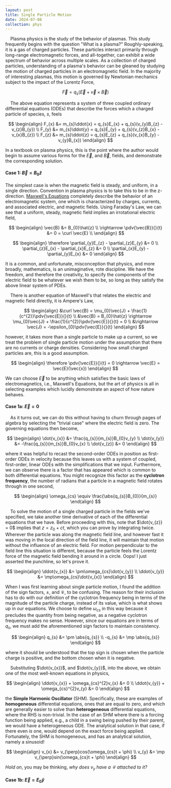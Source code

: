 ```yaml
---
layout: post
title: Single Particle Motion
date: 2024-07-08
collection: phys
---
```

&nbsp;&nbsp;&nbsp;&nbsp;Plasma physics is the study of the behavior of plasmas. This study frequently begins with the question "What is a plasma?" Roughly-speaking, it is a gas of charged particles. These particles interact primarily through long-range electromagnetic forces, and all-together, can exhibit a wide spectrum of behavior across multiple scales. As a collection of charged particles, understanding of a plasma's behavior can be gleaned by studying the motion of charged particles in an electromagnetic field. In the majority of interesting plasmas, this motion is governed by Newtonian mechanics subject to the impact of the Lorentz Force,

$$
\vec{F} = q_{s}(\vec{E} + \vec{v} \times \vec{B})
$$

&nbsp;&nbsp;&nbsp;&nbsp;The above equation represents a system of three coupled ordinary differential equations (ODEs) that describe the forces which a charged particle of species, $s$, feels

$$
\begin{align}
F_{x} &= m_{s}\ddot{x} = q_{s}E_{x} + q_{s}(v_{y}B_{z} - v_{z}B_{y}) \\
F_{y} &= m_{s}\ddot{y} = q_{s}E_{y} + q_{s}(v_{z}B_{x} - v_{x}B_{z}) \\
F_{z} &= m_{s}\ddot{z} = q_{s}E_{z} + q_{s}(v_{x}B_{y} - v_{y}B_{x})
\end{align}
$$

In a textbook on plasma physics, this is the point where the author would begin to assume various forms for the $\vec{E}$, and $\vec{B}$, fields, and demonstrate the corresponding solution. 

#### Case 1: $\vec{B} = B_{0}\hat{z}$
The simplest case is when the magnetic field is steady, and uniform, in a single direction. Convention in plasma physics is to take this to be in the z-direction. [Maxwell's Equations](./2024-06-9_maxwell) completely describe the behavior of an electromagnetic system, one which is characterized by charges, currents, and associated electric, and magnetic fields. Using Faraday's Law, we can see that a uniform, steady, magnetic field implies an irrotational electric field,

$$
\begin{align}
\vec{B} &= B_{0}\hat{z} \\
\rightarrow \pdv{\vec{B}}{}{t} &= 0 = \curl \vec{E} \\
\end{align}
$$

$$
\begin{align}
\therefore \partial_{y}E_{z} - \partial_{z}E_{y} &= 0 \\
\partial_{z}E_{x} - \partial_{x}E_{z} &= 0 \\
\partial_{x}E_{y} - \partial_{y}E_{x} &= 0 
\end{align}
$$ 

It is a common, and unfortunate, misconception that physics, and more broadly, mathematics, is an unimaginative, rote discipline. We have the freedom, and therefore the creativity, to specify the components of the electric field to be whatever we wish them to be, so long as they satisfy the above linear system of PDEs. 

&nbsp;&nbsp;&nbsp;&nbsp;There is another equation of Maxwell's that relates the electric and magnetic field directly, it is Ampere's Law,

$$
\begin{align}
&\curl \vec{B} = \mu_{0}\vec{J} + \frac{1}{c^{2}}\pdv{\vec{E}}{}{t} \\
&\vec{B} = B_{0}\hat{z} \rightarrow \mu_{0}\vec{J} + \frac{1}{c^{2}}\pdv{\vec{E}}{}{t} = 0 \\
&\rightarrow \vec{J} = -\epsilon_{0}\pdv{\vec{E}}{}{t}
\end{align}
$$

however, it takes more than a single particle to make up a current, so we treat the problem of single particle motion under the assumption that there are no currents or charge densities. Considering how small charged particles are, this is a good assumption. 

$$
\begin{align}
\therefore \pdv{\vec{E}}{}{t} = 0 \rightarrow \vec{E} = \vec{E}(\vec{x})
\end{align}
$$

We can choose $\vec{E}$ to be anything which satisfies the basic laws of electromagnetics, i.e., Maxwell's Equations, but the art of physics is all in selecting examples which lucidly demonstrate an aspect of how nature behaves. 

#### Case 1a: $\vec{E} = 0$
&nbsp;&nbsp;&nbsp;&nbsp;As it turns out, we can do this without having to churn through pages of algebra by selecting the "trivial case" where the electric field is zero. The governing equations then become,

$$
\begin{align}
\dot{v_{x}} &= \frac{q_{s}}{m_{s}}B_{0}v_{y} \\
\dot{v_{y}} &= -\frac{q_{s}}{m_{s}}B_{0}v_{x} \\
\dot{v_{z}} &= 0
\end{align}
$$

where it was helpful to recast the second-order ODEs in position as first-order ODEs in velocity because this leaves us with a system of coupled, first-order, linear ODEs with the simplifications that we input. Furthermore, we can observe there is a factor that has appeared which is common to both differential equations. You might recognize this factor as the **cyclotron frequency**, the number of radians that a particle in a magnetic field rotates through in one second,

$$
\begin{align}
\omega_{cs} \equiv \frac{\abs{q_{s}}B_{0}}{m_{s}}
\end{align}
$$

&nbsp;&nbsp;&nbsp;&nbsp;To solve the motion of a single charged particle in the fields we've specified, we take another time derivative of each of the differential equations that we have. Before proceeding with this, note that $\dot{v_{z}} = 0$ implies that $z = z_{0} + ct$, which you can prove by integrating twice. Wherever the particle was along the magnetic field line, and however fast it was moving in the local direction of the field line, it will maintain that motion without the influence of an electric field. For motion perpendicular to the field line this situation is different, because the particle feels the Lorentz force of the magnetic field bending it around in a circle. Oops! I just asserted the punchline, so let's prove it. 

$$
\begin{align}
\ddot{v_{x}} &= \pm\omega_{cs}\dot{v_{y}} \\ 
\ddot{v_{y}} &= \mp\omega_{cs}\dot{v_{x}}
\end{align}
$$

When I was first learning about single particle motion, I found the addition of the sign factors, $\pm$, and $\mp$, to be confusing. The reason for their inclusion has to do with our definition of the cyclotron frequency being in terms of the magnitude of the particle charge, instead of its value, which is what shows up in our equations. We choose to define $\omega_{cs}$ in this way because it precludes the quantity from being negative, as a negative cyclotron frequency makes no sense. However, since our equations are in terms of $q_{s}$, we must add the aforementioned sign factors to maintain consistency.

$$
\begin{align}
q_{s} &= \pm \abs{q_{s}} \\
-q_{s} &= \mp \abs{q_{s}}
\end{align}
$$

where it should be understood that the top sign is chosen when the particle charge is positive, and the bottom chosen when it is negative. 

&nbsp;&nbsp;&nbsp;&nbsp;Substituting $\dot{v_{x}}$, and $\dot{v_{y}}$, into the above, we obtain one of the most well-known equations in physics,

$$
\begin{align}
\ddot{v_{x}} + \omega_{cs}^{2}v_{x} &= 0 \\
\ddot{v_{y}} + \omega_{cs}^{2}v_{y} &= 0 
\end{align}
$$

the **Simple Harmonic Oscillator** (SHM). Specifically, these are examples of **homogeneous** differential equations, ones that are equal to zero, and which are generally easier to solve than **heterogeneous** differential equations, where the RHS is non-trivial. In the case of an SHM where there is a forcing function being applied, e.g., a child in a swing being pushed by their parent, we would have a heterogeneous ODE. The analytical solution in that case, if there even *is* one, would depend on the exact force being applied. Fortunately, the SHM is homogeneous, and has an analytical solution, namely a sinusoid!

$$
\begin{align}
v_{x} &= v_{\perp}cos(\omega_{cs}t + \phi) \\
v_{y} &= \mp v_{\perp}sin(\omega_{cs}t + \phi) 
\end{align}
$$

*Hold on*, you may be thinking, *why does $v_{y}$ have a $\mp$ attached to it?* 

#### Case 1b: $\vec{E} = E_{0}\hat{y}$